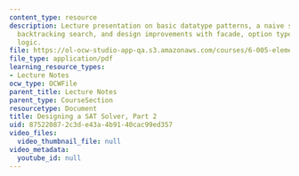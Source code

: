 ```yaml
---
content_type: resource
description: Lecture presentation on basic datatype patterns, a naive solver with
  backtracking search, and design improvements with facade, option types, and a 3-valued
  logic.
file: https://ol-ocw-studio-app-qa.s3.amazonaws.com/courses/6-005-elements-of-software-construction-fall-2008/875220872c3de43a4b9140cac99ed357_MIT6_005f08_lec11.pdf
file_type: application/pdf
learning_resource_types:
- Lecture Notes
ocw_type: OCWFile
parent_title: Lecture Notes
parent_type: CourseSection
resourcetype: Document
title: Designing a SAT Solver, Part 2
uid: 87522087-2c3d-e43a-4b91-40cac99ed357
video_files:
  video_thumbnail_file: null
video_metadata:
  youtube_id: null
---
```

